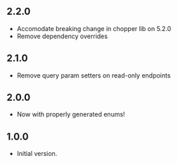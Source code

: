 ## 2.2.0

- Accomodate breaking change in chopper lib on 5.2.0
- Remove dependency overrides

## 2.1.0

- Remove query param setters on read-only endpoints
## 2.0.0

- Now with properly generated enums!

## 1.0.0

- Initial version.
